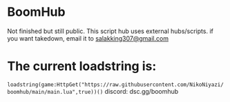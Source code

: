 # BoomHub
Not finished but still public.
This script hub uses external hubs/scripts. if you want takedown, email it to salakking307@gmail.com
# The current loadstring is:
`loadstring(game:HttpGet("https://raw.githubusercontent.com/NikoNiyazi/boomhub/main/main.lua",true))()`
discord: dsc.gg/boomhub
